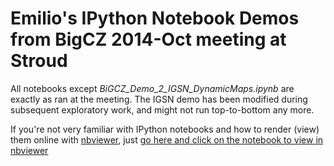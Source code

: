 Emilio's IPython Notebook Demos from BigCZ 2014-Oct meeting at Stroud
=====================================================
All notebooks except _BiGCZ_Demo_2_IGSN_DynamicMaps.ipynb_ are exactly as ran at the meeting. The IGSN demo has been modified during subsequent exploratory work, and might not run top-to-bottom any more.

If you're not very familiar with IPython notebooks and how to render (view) them online with [nbviewer](http://nbviewer.ipython.org), just [go here and click on the notebook to view in nbviewer](http://nbviewer.ipython.org/github/BiG-CZ/BiG-CZ-Toolbox/tree/master/ipynotebooks/2014OctMeeting/)

